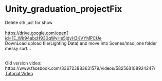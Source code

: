 # Unity_graduation_projectFix

Delete sth just for show 
<br>
<br>
https://drive.google.com/open?id=1E_Wk94abcH930qWyHe5jdyH3KVYMPCUe
<br>
DownLoad upload file(Lighting Data) and move into Scenes/mao_one folder
<br>
messy sort...

<br>
Old version video:
https://www.facebook.com/336723883631579/videos/582568108924247/
<br>
<a href="https://www.youtube.com/watch?v=CnjscKp6PVo&feature=youtu.be" title="Tutorial Video">Tutorial Video</a>
<br>



